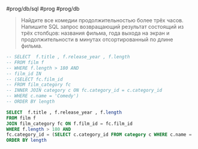 #prog/db/sql #prog #prog/db 

> Найдите все комедии продолжительностью более трёх часов. Напишите SQL запрос возвращающий результат состоящий из трёх столбцов: названия фильма, года выхода на экран и продолжительности в минутах отсортированный по длине фильма.
```sql
-- SELECT  f.title , f.release_year , f.length 
-- FROM film f
-- WHERE f.length > 180 AND
-- film_id IN
-- (SELECT fc.film_id 
-- FROM film_category fc
-- INNER JOIN category c ON fc.category_id = c.category_id
-- WHERE c.name = 'Comedy')
-- ORDER BY length

SELECT  f.title , f.release_year , f.length 
FROM film f
JOIN film_category fc ON f.film_id = fc.film_id
WHERE f.length > 180 AND
fc.category_id = (SELECT c.category_id FROM category c WHERE c.name = 'Comedy')
ORDER BY length
```
